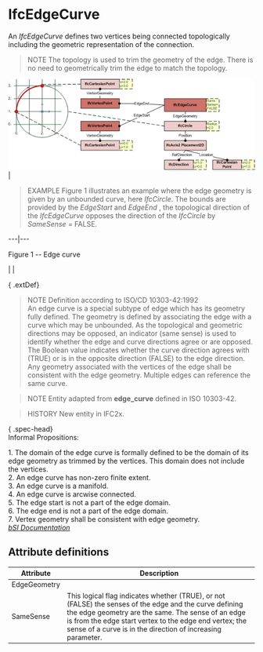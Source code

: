 IfcEdgeCurve
============
An _IfcEdgeCurve_ defines two vertices being connected topologically including
the geometric representation of the connection.  
  
> NOTE  The topology is used to trim the geometry of the edge. There is no
> need to geometrically trim the edge to match the topology.  
  
  
  
  
  
![example](../figures/ifcedgecurve.png)  
|

> EXAMPLE  Figure 1 illustrates an example where the edge geometry is given by
> an unbounded curve, here _IfcCircle_. The bounds are provided by the
> _EdgeStart_ and _EdgeEnd_ , the topological direction of the _IfcEdgeCurve_
> opposes the direction of the _IfcCircle_ by _SameSense_ = FALSE.

  
  
---|---  
  

Figure 1 -- Edge curve

|  |  
  
  
  
  
  
{ .extDef}  
> NOTE  Definition according to ISO/CD 10303-42:1992  
> An edge curve is a special subtype of edge which has its geometry fully
> defined. The geometry is defined by associating the edge with a curve which
> may be unbounded. As the topological and geometric directions may be
> opposed, an indicator (same sense) is used to identify whether the edge and
> curve directions agree or are opposed. The Boolean value indicates whether
> the curve direction agrees with (TRUE) or is in the opposite direction
> (FALSE) to the edge direction. Any geometry associated with the vertices of
> the edge shall be consistent with the edge geometry. Multiple edges can
> reference the same curve.  
  
> NOTE  Entity adapted from **edge_curve** defined in ISO 10303-42.  
  
> HISTORY  New entity in IFC2x.  
  
{ .spec-head}  
Informal Propositions:  
  
1\. The domain of the edge curve is formally defined to be the domain of its
edge geometry as trimmed by the vertices. This domain does not include the
vertices.  
2\. An edge curve has non-zero finite extent.  
3\. An edge curve is a manifold.  
4\. An edge curve is arcwise connected.  
5\. The edge start is not a part of the edge domain.  
6\. The edge end is not a part of the edge domain.  
7\. Vertex geometry shall be consistent with edge geometry.  
[ _bSI
Documentation_](https://standards.buildingsmart.org/IFC/DEV/IFC4_2/FINAL/HTML/schema/ifctopologyresource/lexical/ifcedgecurve.htm)


Attribute definitions
---------------------
| Attribute    | Description                                                                                                                                                                                                                                                                           |
|--------------|---------------------------------------------------------------------------------------------------------------------------------------------------------------------------------------------------------------------------------------------------------------------------------------|
| EdgeGeometry |                                                                                                                                                                                                                                                                                       |
| SameSense    | This logical flag indicates whether (TRUE), or not (FALSE) the senses of the edge and the curve defining the edge geometry are the same. The sense of an edge is from the edge start vertex to the edge end vertex; the sense of a curve is in the direction of increasing parameter. |

